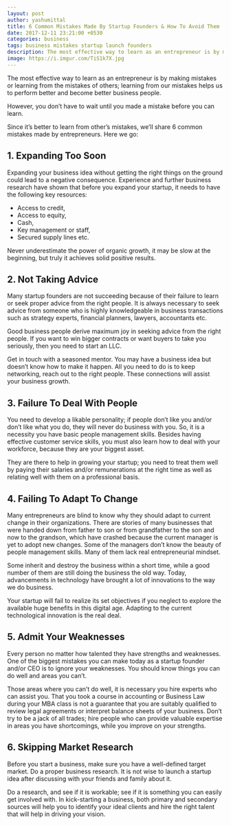 ```yaml
---
layout: post
author: yashumittal
title: 6 Common Mistakes Made By Startup Founders & How To Avoid Them
date: 2017-12-11 23:21:00 +0530
categories: business
tags: business mistakes startup launch founders
description: The most effective way to learn as an entrepreneur is by making mistakes or learning from the mistakes of others. Let's look at the most common mistakes.
image: https://i.imgur.com/TiS1k7X.jpg
---
```


The most effective way to learn as an entrepreneur is by making mistakes or learning from the mistakes of others; learning from our mistakes helps us to perform better and become better business people.

However, you don’t have to wait until you made a mistake before you can learn.

Since it’s better to learn from other’s mistakes, we’ll share 6 common mistakes made by entrepreneurs. Here we go:

## 1. Expanding Too Soon

Expanding your business idea without getting the right things on the ground could lead to a negative consequence. Experience and further business research have shown that before you expand your startup, it needs to have the following key resources:

* Access to credit,
* Access to equity,
* Cash,
* Key management or staff,
* Secured supply lines etc.

Never underestimate the power of organic growth, it may be slow at the beginning, but truly it achieves solid positive results.

## 2. Not Taking Advice

Many startup founders are not succeeding because of their failure to learn or seek proper advice from the right people. It is always necessary to seek advice from someone who is highly knowledgeable in business transactions such as strategy experts, financial planners, lawyers, accountants etc.

Good business people derive maximum joy in seeking advice from the right people. If you want to win bigger contracts or want buyers to take you seriously, then you need to start an LLC.

Get in touch with a seasoned mentor. You may have a business idea but doesn’t know how to make it happen. All you need to do is to keep networking, reach out to the right people. These connections will assist your business growth.

## 3. Failure To Deal With People

You need to develop a likable personality; if people don’t like you and/or don’t like what you do, they will never do business with you. So, it is a necessity you have basic people management skills. Besides having effective customer service skills, you must also learn how to deal with your workforce, because they are your biggest asset.

They are there to help in growing your startup; you need to treat them well by paying their salaries and/or remunerations at the right time as well as relating well with them on a professional basis.

## 4. Failing To Adapt To Change

Many entrepreneurs are blind to know why they should adapt to current change in their organizations. There are stories of many businesses that were handed down from father to son or from grandfather to the son and now to the grandson, which have crashed because the current manager is yet to adopt new changes. Some of the managers don’t know the beauty of people management skills. Many of them lack real entrepreneurial mindset.

Some inherit and destroy the business within a short time, while a good number of them are still doing the business the old way. Today, advancements in technology have brought a lot of innovations to the way we do business.

Your startup will fail to realize its set objectives if you neglect to explore the available huge benefits in this digital age. Adapting to the current technological innovation is the real deal.

## 5. Admit Your Weaknesses

Every person no matter how talented they have strengths and weaknesses. One of the biggest mistakes you can make today as a startup founder and/or CEO is to ignore your weaknesses. You should know things you can do well and areas you can’t.

Those areas where you can’t do well, it is necessary you hire experts who can assist you. That you took a course in accounting or Business Law during your MBA class is not a guarantee that you are suitably qualified to review legal agreements or interpret balance sheets of your business. Don’t try to be a jack of all trades; hire people who can provide valuable expertise in areas you have shortcomings, while you improve on your strengths.

## 6. Skipping Market Research

Before you start a business, make sure you have a well-defined target market. Do a proper business research. It is not wise to launch a startup idea after discussing with your friends and family about it.

Do a research, and see if it is workable; see if it is something you can easily get involved with. In kick-starting a business, both primary and secondary sources will help you to identify your ideal clients and hire the right talent that will help in driving your vision.
